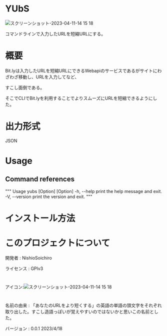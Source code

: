 # YUbS
![スクリーンショット-2023-04-11-14 15 18](https://user-images.githubusercontent.com/130431199/232657676-88e59155-dd2c-4991-955b-0dbdc9cffa1d.svg)

コマンドラインで入力したURLを短縮URLにする。

# 概要

Bit.lyは入力したURLを短縮URLにできるWebapiのサービスであるがサイトにわざわざ移動し、URLを入力してなど、

すこし面倒である。

そこでCLIでBit.lyを利用することでよりスムーズにURLを短縮できるようにした。

# 出力形式　　

JSON

# Usage
## Command references
"""
 Usage yubs [Option]
 [Option]
  -h, --help            print the help message and exit.
  -V, --version         print the version and exit.
"""
# インストール方法
   
# このプロジェクトについて
開発者 : NishioSoichiro

ライセンス : GPlv3
#
アイコン:![スクリーンショット-2023-04-11-14 15 18](https://user-images.githubusercontent.com/130431199/232657676-88e59155-dd2c-4991-955b-0dbdc9cffa1d.svg)
# 
名前の由来 : 「あなたのURLをより短くする」の英語の単語の頭文字をそれぞれ取り出した。すこし造語っぽいが覚えやすいのではないかと思いこの名前とした。

バージョン : 0.0.1 2023/4/18
  
  


